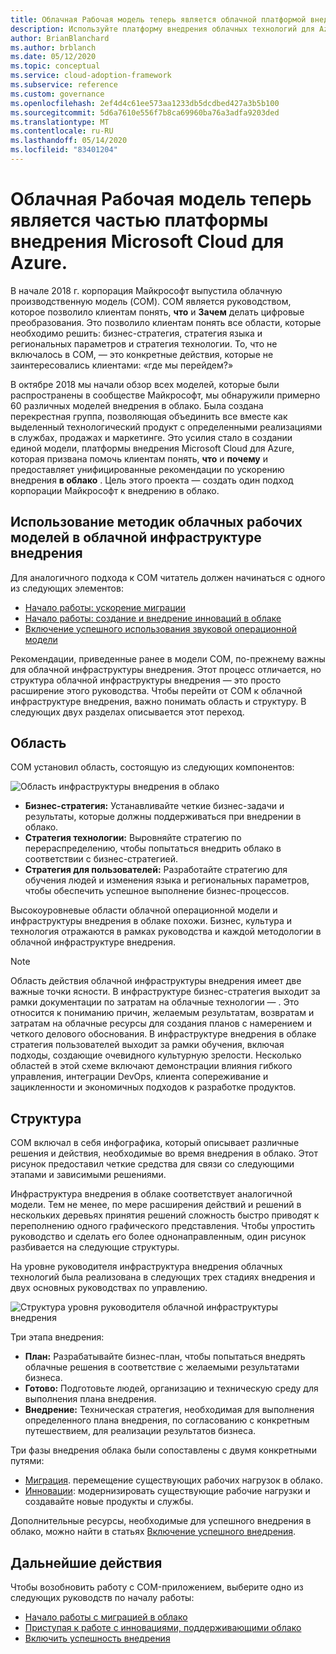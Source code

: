 ```yaml
---
title: Облачная Рабочая модель теперь является облачной платформой внедрения для Azure.
description: Используйте платформу внедрения облачных технологий для Azure, чтобы узнать, почему и как ускорить внедрение облачных технологий.
author: BrianBlanchard
ms.author: brblanch
ms.date: 05/12/2020
ms.topic: conceptual
ms.service: cloud-adoption-framework
ms.subservice: reference
ms.custom: governance
ms.openlocfilehash: 2ef4d4c61ee573aa1233db5dcdbed427a3b5b100
ms.sourcegitcommit: 5d6a7610e556f7b8ca69960ba76a3adfa9203ded
ms.translationtype: MT
ms.contentlocale: ru-RU
ms.lasthandoff: 05/14/2020
ms.locfileid: "83401204"
---
```

<!-- docsTest:ignore "Cloud Operating Model" -->

# <a name="cloud-operating-model-is-now-part-of-the-microsoft-cloud-adoption-framework-for-azure"></a>Облачная Рабочая модель теперь является частью платформы внедрения Microsoft Cloud для Azure.

В начале 2018 г. корпорация Майкрософт выпустила облачную производственную модель (COM). COM является руководством, которое позволило клиентам понять, **что** и **Зачем** делать цифровые преобразования. Это позволило клиентам понять все области, которые необходимо решить: бизнес-стратегия, стратегия языка и региональных параметров и стратегия технологии. То, что не включалось в COM, _—_ это конкретные действия, которые не заинтересовались клиентами: «где мы перейдем?»

В октябре 2018 мы начали обзор всех моделей, которые были распространены в сообществе Майкрософт, мы обнаружили примерно 60 различных моделей внедрения в облако. Была создана перекрестная группа, позволяющая объединить все вместе как выделенный технологический продукт с определенными реализациями в службах, продажах и маркетинге. Это усилия стало в создании единой модели, платформы внедрения Microsoft Cloud для Azure, которая призвана помочь клиентам понять, **что** и **почему** и предоставляет унифицированные рекомендации по ускорению внедрения **в облако** . Цель этого проекта — создать один подход корпорации Майкрософт к внедрению в облако.

## <a name="using-cloud-operating-model-practices-within-the-cloud-adoption-framework"></a>Использование методик облачных рабочих моделей в облачной инфраструктуре внедрения

Для аналогичного подхода к COM читатель должен начинаться с одного из следующих элементов:

- [Начало работы: ускорение миграции](../get-started/migrate.md)
- [Начало работы: создание и внедрение инноваций в облаке](../get-started/innovate.md)
- [Включение успешного использования звуковой операционной модели](../get-started/enable.md)

Рекомендации, приведенные ранее в модели COM, по-прежнему важны для облачной инфраструктуры внедрения. Этот процесс отличается, но структура облачной инфраструктуры внедрения — это просто расширение этого руководства. Чтобы перейти от COM к облачной инфраструктуре внедрения, важно понимать область и структуру. В следующих двух разделах описывается этот переход.

## <a name="scope"></a>Область

COM установил область, состоящую из следующих компонентов:

<!-- cSpell:ignore caf -->

![Область инфраструктуры внедрения в облако](../_images/caf-scope.png)

- **Бизнес-стратегия:** Устанавливайте четкие бизнес-задачи и результаты, которые должны поддерживаться при внедрении в облако.
- **Стратегия технологии:** Выровняйте стратегию по перераспределению, чтобы попытаться внедрить облако в соответствии с бизнес-стратегией.
- **Стратегия для пользователей:** Разработайте стратегию для обучения людей и изменения языка и региональных параметров, чтобы обеспечить успешное выполнение бизнес-процессов.

Высокоуровневые области облачной операционной модели и инфраструктуры внедрения в облаке похожи. Бизнес, культура и технология отражаются в рамках руководства и каждой методологии в облачной инфраструктуре внедрения.

> [!NOTE]
> Область действия облачной инфраструктуры внедрения имеет две важные точки ясности. В инфраструктуре бизнес-стратегия выходит за рамки документации по затратам на облачные технологии &mdash; . Это относится к пониманию причин, желаемым результатам, возвратам и затратам на облачные ресурсы для создания планов с намерением и четкого делового обоснования. В инфраструктуре внедрения в облаке стратегия пользователей выходит за рамки обучения, включая подходы, создающие очевидного культурную зрелости. Несколько областей в этой схеме включают демонстрации влияния гибкого управления, интеграции DevOps, клиента сопереживание и зацикленности и экономичных подходов к разработке продуктов.

## <a name="structure"></a>Структура

COM включал в себя инфографика, который описывает различные решения и действия, необходимые во время внедрения в облако. Этот рисунок предоставил четкие средства для связи со следующими этапами и зависимыми решениями.

Инфраструктура внедрения в облаке соответствует аналогичной модели. Тем не менее, по мере расширения действий и решений в нескольких деревьях принятия решений сложность быстро приводят к переполнению одного графического представления. Чтобы упростить руководство и сделать его более однонаправленным, один рисунок разбивается на следующие структуры.

На уровне руководителя инфраструктура внедрения облачных технологий была реализована в следующих трех стадиях внедрения и двух основных руководствах по управлению.

![Структура уровня руководителя облачной инфраструктуры внедрения](../_images/caf-structure.png)

Три этапа внедрения:

- **План:** Разрабатывайте бизнес-план, чтобы попытаться внедрять облачные решения в соответствие с желаемыми результатами бизнеса.
- **Готово:** Подготовьте людей, организацию и техническую среду для выполнения плана внедрения.
- **Внедрение:** Техническая стратегия, необходимая для выполнения определенного плана внедрения, по согласованию с конкретным путешествием, для реализации результатов бизнеса.

Три фазы внедрения облака были сопоставлены с двумя конкретными путями:

- [Миграция](../get-started/migrate.md). перемещение существующих рабочих нагрузок в облако.
- [Инновации](../get-started/innovate.md): модернизировать существующие рабочие нагрузки и создавайте новые продукты и службы.

Дополнительные ресурсы, необходимые для успешного внедрения в облако, можно найти в статьях [Включение успешного внедрения](../get-started/enable.md).

## <a name="next-steps"></a>Дальнейшие действия

Чтобы возобновить работу с COM-приложением, выберите одно из следующих руководств по началу работы:

- [Начало работы с миграцией в облако](../get-started/migrate.md)
- [Приступая к работе с инновациями, поддерживающими облако](../get-started/innovate.md)
- [Включить успешность внедрения](../get-started/enable.md)
